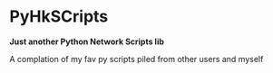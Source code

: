 # PyHkSCripts

<B>Just another Python Network Scripts lib</b>

A complation of my fav py scripts piled from other users and myself
